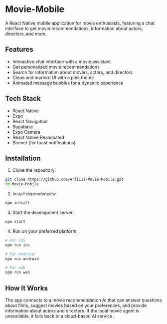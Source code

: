 # Movie-Mobile

A React Native mobile application for movie enthusiasts, featuring a chat interface to get movie recommendations, information about actors, directors, and more.

## Features

- Interactive chat interface with a movie assistant
- Get personalized movie recommendations
- Search for information about movies, actors, and directors
- Clean and modern UI with a pink theme
- Animated message bubbles for a dynamic experience

## Tech Stack

- React Native
- Expo
- React Navigation
- Supabase
- Expo Camera
- React Native Reanimated
- Sonner (for toast notifications)

## Installation

1. Clone the repository:
```bash
git clone https://github.com/Arliiii/Movie-Mobile.git
cd Movie-Mobile
```

2. Install dependencies:
```bash
npm install
```

3. Start the development server:
```bash
npm start
```

4. Run on your preferred platform:
```bash
# For iOS
npm run ios

# For Android
npm run android

# For web
npm run web
```

## How It Works

The app connects to a movie recommendation AI that can answer questions about films, suggest movies based on your preferences, and provide information about actors and directors. If the local movie agent is unavailable, it falls back to a cloud-based AI service.


